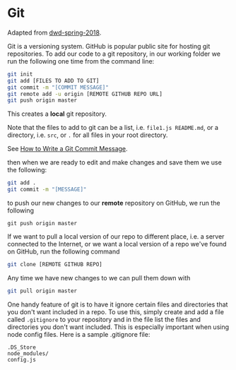 # Git

Adapted from [dwd-spring-2018](https://itp.nyu.edu/~sve204/dwd_spring2018/git.html).

Git is a versioning system. GitHub is popular public site for hosting git repositories. To add our code to a git repository, in our working folder we run the following one time from the command line:

```sh
git init
git add [FILES TO ADD TO GIT]
git commit -m "[COMMIT MESSAGE]"
git remote add -u origin [REMOTE GITHUB REPO URL]
git push origin master
```

This creates a __local__ git repository.

Note that the files to add to git can be a list, i.e. `file1.js README.md`, or a directory, i.e. `src`, or `.` for all files in your root directory.

See [How to Write a Git Commit Message](https://chris.beams.io/posts/git-commit/). 
				
then when we are ready to edit and make changes and save them we use the following:
```sh
git add .
git commit -m "[MESSAGE]"
```

to push our new changes to our __remote__ repository on GitHub, we run the following
```
git push origin master
```

If we want to pull a local version of our repo to different place, i.e. a server connected to the Internet, or we want a local version of a repo we've found on GitHub, run the following command

```sh
git clone [REMOTE GITHUB REPO]
```
				
Any time we have new changes to we can pull them down with

```sh
git pull origin master
```
				
One handy feature of git is to have it ignore certain files and directories that you don't want included in a repo. To use this, simply create and add a file called `.gitignore` to your repository and in the file list the files and directories you don't want included. This is especially important when using node config files. Here is a sample .gitignore file:

```
.DS_Store
node_modules/
config.js
```
